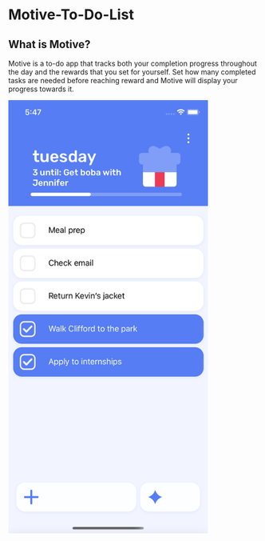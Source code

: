 # Motive-To-Do-List

## What is Motive?

Motive is a to-do app that tracks both your completion progress throughout the day and the rewards that you set for yourself. Set how many completed tasks are needed before reaching reward and Motive will display your progress towards it.

<img src="./light%20reward%20progress.png" alt="preview of todo list" width="400"/>

